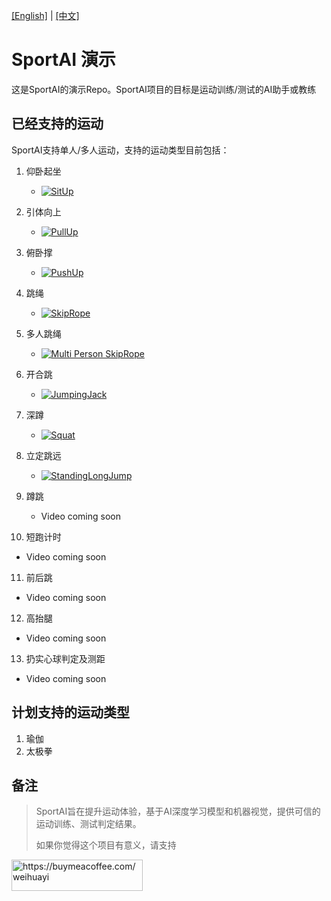 [[English]](README.md) | [[中文]](README.zh-CN.md)

# SportAI 演示

这是SportAI的演示Repo。SportAI项目的目标是运动训练/测试的AI助手或教练

## 已经支持的运动
SportAI支持单人/多人运动，支持的运动类型目前包括：

1. 仰卧起坐
   <!-- - [Bilibili视频](https://www.bilibili.com/video/BV1ny2AYeEPZ) -->
   - [![SitUp](http://i2.hdslb.com/bfs/archive/4fc591c50b8d953fe7ea66b3419e709ea7a5ee35.jpg)](https://www.bilibili.com/video/BV1ny2AYeEPZ)

2. 引体向上
   <!-- - [Bilibili视频](https://www.bilibili.com/video/BV16y2AYYE3X) -->
   - [![PullUp](http://i1.hdslb.com/bfs/archive/e9e557a2f3c9d86c1d59dcff2744274dd882788d.jpg)](https://www.bilibili.com/video/BV16y2AYYE3X)

3. 俯卧撑
   <!-- - [Bilibili视频](https://www.bilibili.com/video/BV1Fy2AYeEiL) -->
   - [![PushUp](http://i1.hdslb.com/bfs/archive/befdc9c4d27f734293792db391f45b09a7b08f80.jpg)](https://www.bilibili.com/video/BV1Fy2AYeEiL)

4. 跳绳
   <!-- - [Bilibili视频](https://www.bilibili.com/video/BV16y2AYYEKs) -->
   - [![SkipRope](http://i0.hdslb.com/bfs/archive/720949db4b0b85fe1a195056fa825bccb4e3642a.jpg)](https://www.bilibili.com/video/BV16y2AYYEKs)

5. 多人跳绳
   <!-- - [Bilibili视频](https://www.bilibili.com/video/BV16y2AYYEKQ) -->
   - [![Multi Person SkipRope](http://i2.hdslb.com/bfs/archive/30550359560742c38ff0184a1c8954f9a2f7b5a3.jpg)](https://www.bilibili.com/video/BV16y2AYYEKQ)

6. 开合跳
   <!-- - [Bilibili视频](https://www.bilibili.com/video/BV1Jy2AYYEBP) -->
   - [![JumpingJack](http://i0.hdslb.com/bfs/archive/fcb4b675989950de46b9bf0b48c102af46a017bb.jpg)](https://www.bilibili.com/video/BV1Jy2AYYEBP)

7. 深蹲
   <!-- - [Bilibili视频](https://www.bilibili.com/video/BV1Jy2AYYEB8) -->
   - [![Squat](http://i1.hdslb.com/bfs/archive/75bf86ce870446022829b3d2a39ebeb06b7ebed8.jpg)](https://www.bilibili.com/video/BV1Jy2AYYEB8)

8. 立定跳远
   <!-- - [Bilibili视频](https://www.bilibili.com/video/BV16y2AYYEKq) -->
   - [![StandingLongJump](http://i0.hdslb.com/bfs/archive/3c172577b5557fbdaf749bfbdbd02f9e27204ead.jpg)](https://www.bilibili.com/video/BV16y2AYYEKq)

9. 蹲跳
   - Video coming soon
10. 短跑计时
   - Video coming soon
11. 前后跳
   - Video coming soon
12. 高抬腿
   - Video coming soon
13. 扔实心球判定及测距
   - Video coming soon

## 计划支持的运动类型
1. 瑜伽
2. 太极拳


## 备注
> SportAI旨在提升运动体验，基于AI深度学习模型和机器视觉，提供可信的运动训练、测试判定结果。
> 
> 如果你觉得这个项目有意义，请支持
<p><a href="https://www.buymeacoffee.com/https://buymeacoffee.com/weihuayi"> <img align="left" src="https://cdn.buymeacoffee.com/buttons/v2/default-yellow.png" height="50" width="210" alt="https://buymeacoffee.com/weihuayi" /></a></p>
<br><br>